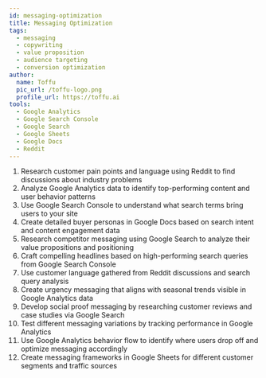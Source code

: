 ```yaml
---
id: messaging-optimization
title: Messaging Optimization
tags:
  - messaging
  - copywriting
  - value proposition
  - audience targeting
  - conversion optimization
author:
  name: Toffu
  pic_url: /toffu-logo.png
  profile_url: https://toffu.ai
tools:
  - Google Analytics
  - Google Search Console
  - Google Search
  - Google Sheets
  - Google Docs
  - Reddit
---
```


1. Research customer pain points and language using Reddit to find discussions about industry problems
2. Analyze Google Analytics data to identify top-performing content and user behavior patterns
3. Use Google Search Console to understand what search terms bring users to your site
4. Create detailed buyer personas in Google Docs based on search intent and content engagement data
5. Research competitor messaging using Google Search to analyze their value propositions and positioning
6. Craft compelling headlines based on high-performing search queries from Google Search Console
7. Use customer language gathered from Reddit discussions and search query analysis
8. Create urgency messaging that aligns with seasonal trends visible in Google Analytics data
9. Develop social proof messaging by researching customer reviews and case studies via Google Search
10. Test different messaging variations by tracking performance in Google Analytics
11. Use Google Analytics behavior flow to identify where users drop off and optimize messaging accordingly
12. Create messaging frameworks in Google Sheets for different customer segments and traffic sources 